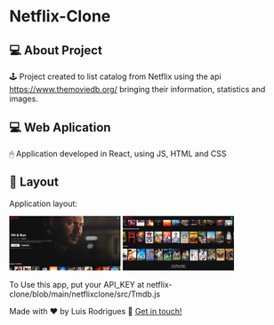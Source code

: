 # Netflix-Clone

## 💻 About Project

🕹️ Project created to list catalog from Netflix using the api https://www.themoviedb.org/ bringing their information, statistics and images.

## 💻 Web Aplication

🖱 Application developed in React, using JS, HTML and CSS

## 🎨 Layout
Application layout:

<p float="left">
  <img src="https://github.com/lhmrodrigues/netflix-clone/blob/main/images/initial.png" width="200" />
  <img src="https://github.com/lhmrodrigues/netflix-clone/blob/main/images/list.png" width="200" />    
</p>

To Use this app, put your API_KEY at netflix-clone/blob/main/netflixclone/src/Tmdb.js

Made with ♥ by Luis Rodrigues :wave: [Get in touch!](https://www.linkedin.com/in/luis-henrique-miranda-rodrigues-b12580155/)

[React]: https://pt-br.reactjs.org/
[Material UI]: https://material-ui.com/pt/
